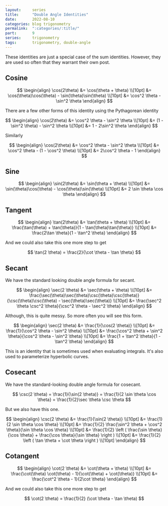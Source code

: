 ```yaml
---
layout:     series
title:      "Double Angle Identities"
date:       2022-08-10
categories: blog trigonometry
permalink:  ":categories/:title/"
part:       9
series:     trigonometry
tags:       trigonometry, double-angle
---
```


These identities are just a special case of the sum identities. However, they are used so often that they warrant their own post.

## Cosine

$$
\begin{align}
    \cos(2\theta) 
    &= \cos(\theta + \theta) \\[10pt]
    &= \cos(\theta)\cos(\theta) - \sin(\theta)\sin(\theta) \\[10pt]
    &= \cos^2 \theta - \sin^2 \theta
\end{align}
$$

There are a few other forms of this identity using the Pythagorean identity

$$
\begin{align}
    \cos(2\theta) 
    &= \cos^2 \theta - \sin^2 \theta \\[10pt]
    &= (1 - \sin^2 \theta) - \sin^2 \theta \\[10pt]
    &= 1 - 2\sin^2 \theta
\end{align}
$$

Similarly

$$
\begin{align}
    \cos(2\theta) 
    &= \cos^2 \theta - \sin^2 \theta \\[10pt]
    &= \cos^2 \theta - (1 - \cos^2 \theta) \\[10pt]
    &= 2\cos^2 \theta - 1
\end{align}
$$

## Sine 

$$
\begin{align}
    \sin(2\theta) 
    &= \sin(\theta + \theta) \\[10pt]
    &= \sin(\theta)\cos(\theta) - \cos(\theta)\sin(\theta) \\[10pt]
    &= 2 \sin \theta \cos \theta
\end{align}
$$

## Tangent

$$
\begin{align}
    \tan(2\theta) 
    &= \tan(\theta + \theta) \\[10pt]
    &= \frac{\tan(\theta) + \tan(\theta)}{1 - \tan(\theta)\tan(\theta)} \\[10pt]
    &= \frac{2\tan \theta}{1 - \tan^2 \theta}
\end{align}
$$

And we could also take this one more step to get 

$$
\tan(2 \theta) = \frac{2}{\cot \theta - \tan \theta}
$$

## Secant

We have the standard looking double angle formula for secant.

$$
\begin{align}
    \sec(2 \theta)
    &= \sec(\theta + \theta) \\[10pt]
    &= \frac{\sec(\theta)\sec(\theta)\csc(\theta)\csc(\theta)}{\csc(\theta)\csc(\theta) - \sec(\theta)\sec(\theta)} \\[10pt]
    &= \frac{\sec^2 \theta \csc^2 \theta}{\csc^2 \theta - \sec^2 \theta}
\end{align}
$$

Although, this is quite messy. So more often you will see this form.

$$
\begin{align}
    \sec(2 \theta) 
    &= \frac{1}{\cos(2 \theta)} \\[10pt]
    &= \frac{1}{\cos^2 \theta - \sin^2 \theta} \\[10pt]
    &= \frac{\cos^2 \theta + \sin^2 \theta}{\cos^2 \theta - \sin^2 \theta} \\[10pt]
    &= \frac{1 + \tan^2 \theta}{1 - \tan^2 \theta}
\end{align}
$$

This is an identity that is sometimes used when evaluating integrals. It's also used to parameterize hyperbolic curves.

## Cosecant

We have the standard-looking double angle formula for cosecant.

$$
\csc(2 \theta) = \frac{1}{\sin(2 \theta)} = \frac{1}{2 \sin \theta \cos \theta} = \frac{1}{2}\sec \theta \csc \theta
$$

But we also have this one.

$$
\begin{align}
    \csc(2 \theta) 
    &= \frac{1}{\sin(2 \theta)} \\[10pt]
    &= \frac{1}{2 \sin \theta \cos \theta} \\[10pt]
    &= \frac{1}{2} \frac{\sin^2 \theta + \cos^2 \theta}{\sin \theta \cos \theta} \\[10pt]
    &= \frac{1}{2} \left ( \frac{\sin \theta}{\cos \theta} + \frac{\cos \theta}{\sin \theta} \right ) \\[10pt]
    &= \frac{1}{2} \left ( \tan \theta + \cot \theta \right ) \\[10pt]
\end{align}
$$

## Cotangent

$$
\begin{align}
    \cot(2 \theta)
    &= \cot(\theta + \theta) \\[10pt]
    &= \frac{\cot(\theta) \cot(\theta) - 1}{\cot(\theta) + \cot(\theta)} \\[10pt]
    &= \frac{\cot^2 \theta - 1}{2\cot \theta}
\end{align}
$$

And we could also take this one more step to get 

$$
\cot(2 \theta) = \frac{1}{2} (\cot \theta - \tan \theta)
$$